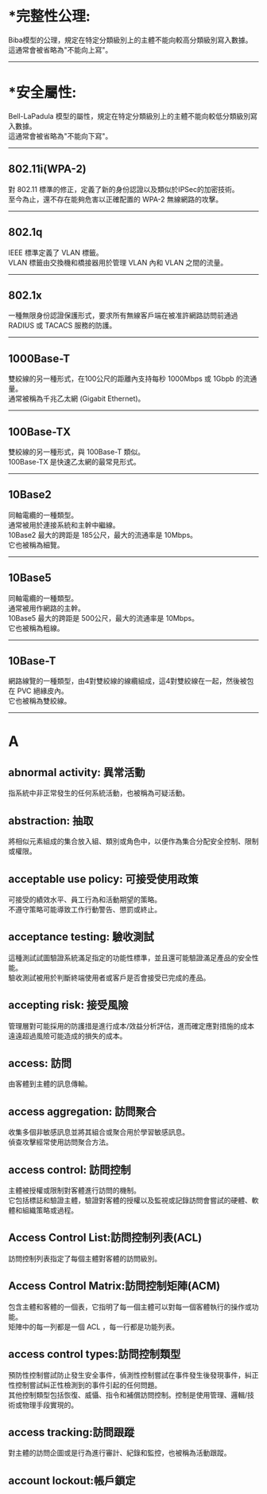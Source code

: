 *完整性公理:
=
Biba模型的公理，規定在特定分類級別上的主體不能向較高分類級別寫入數據。 <br/>
這通常會被省略為"不能向上寫"。
***

*安全屬性:
=
Bell-LaPadula 模型的屬性，規定在特定分類級別上的主體不能向較低分類級別寫入數據。 <br/>
這通常會被省略為"不能向下寫"。
***

802.11i(WPA-2)
-
對 802.11 標準的修正，定義了新的身份認證以及類似於IPSec的加密技術。 <br/>
至今為止，還不存在能夠危害以正確配置的 WPA-2 無線網路的攻擊。
***

802.1q
-
IEEE 標準定義了 VLAN 標籤。 <br/>
VLAN 標籤由交換機和橋接器用於管理 VLAN 內和 VLAN 之間的流量。
***

802.1x
-
一種無限身份認證保護形式，要求所有無線客戶端在被准許網路訪問前通過 RADIUS 或 TACACS 服務的防護。
***

1000Base-T
-
雙絞線的另一種形式，在100公尺的距離內支持每秒 1000Mbps 或 1Gbpb 的流通量。 <br/>
通常被稱為千兆乙太網 (Gigabit Ethernet)。
***

100Base-TX
-
雙絞線的另一種形式，與 100Base-T 類似。 <br/>
100Base-TX 是快速乙太網的最常見形式。
***

10Base2
-
同軸電纜的一種類型。 <br/>
通常被用於連接系統和主幹中繼線。 <br/>
10Base2 最大的跨距是 185公尺，最大的流通率是 10Mbps。 <br/>
它也被稱為細覽。
***

10Base5
-
同軸電纜的一種類型。 <br/>
通常被用作網路的主幹。 <br/>
10Base5 最大的跨距是 500公尺，最大的流通率是 10Mbps。 <br/>
它也被稱為粗線。
***

10Base-T
-
網路線覽的一種類型，由4對雙絞線的線纜組成，這4對雙絞線在一起，然後被包在 PVC 絕緣皮內。 <br/>
它也被稱為雙絞線。
***

A
=

abnormal activity: 異常活動
-
指系統中非正常發生的任何系統活動，也被稱為可疑活動。 <br/>

abstraction: 抽取
-
將相似元素組成的集合放入組、類別或角色中，以便作為集合分配安全控制、限制或權限。 <br/>

acceptable use policy: 可接受使用政策
-
可接受的績效水平、員工行為和活動期望的策略。 <br/>
不遵守策略可能導致工作行動警告、懲罰或終止。 <br/>

acceptance testing: 驗收測試
-
這種測試試圖驗證系統滿足指定的功能性標準，並且還可能驗證滿足產品的安全性能。 <br/>
驗收測試被用於判斷終端使用者或客戶是否會接受已完成的產品。 <br/>

accepting risk: 接受風險
-
管理層對可能採用的防護措是進行成本/效益分析評估，進而確定應對措施的成本遠遠超過風險可能造成的損失的成本。 <br/>

access: 訪問
-
由客體到主體的訊息傳輸。 <br/>

access aggregation: 訪問聚合
-
收集多個非敏感訊息並將其組合或聚合用於學習敏感訊息。 <br/>
偵查攻擊經常使用訪問聚合方法。 <br/>

access control: 訪問控制
-
主體被授權或限制對客體進行訪問的機制。 <br/>
它包括標誌和驗證主體，驗證對客體的授權以及監視或記錄訪問會嘗試的硬體、軟體和組織策略或過程。 <br/>

Access Control List:訪問控制列表(ACL)
-
訪問控制列表指定了每個主體對客體的訪問級別。 <br/>

Access Control Matrix:訪問控制矩陣(ACM)
-
包含主體和客體的一個表，它指明了每一個主體可以對每一個客體執行的操作或功能。 <br/>
矩陣中的每一列都是一個 ACL ，每一行都是功能列表。 <br/>

access control types:訪問控制類型
-
預防性控制嘗試防止發生安全事件，偵測性控制嘗試在事件發生後發現事件，糾正性控制嘗試糾正性檢測到的事件引起的任何問題。 <br/>
其他控制類型包括恢復、威懾、指令和補償訪問控制。控制是使用管理、邏輯/技術或物理手段實現的。 <br/>

access tracking:訪問跟蹤
-
對主體的訪問企圖或是行為進行審計、紀錄和監控，也被稱為活動跟蹤。 <br/>

account lockout:帳戶鎖定
-
